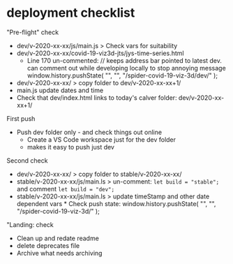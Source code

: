 
# deployment checklist


"Pre-flight" check

* dev/v-2020-xx-xx/js/main.js > Check vars for suitability
* dev/v-2020-xx-xx/covid-19-viz3d-jts/jys-time-series.html
	* Line 170 un-commented:
	// keeps address bar pointed to latest dev. can comment out while developing locally to stop annoying message
	window.history.pushState( "", "", "/spider-covid-19-viz-3d/dev/" );
* dev/v-2020-xx-xx/ > copy folder to dev/v-2020-xx-xx+1/
* main.js update dates and time
* Check that dev/index.html links to today's calver folder: dev/v-2020-xx-xx+1/

First push

* Push dev folder only - and check things out online
	* Create a VS Code workspace just for the dev folder
	* makes it easy to push just dev

Second check

* dev/v-2020-xx-xx/ > copy folder to stable/v-2020-xx-xx/
* stable/v-2020-xx-xx/js/main.ls > un-comment: ```let build = "stable";``` and comment ```let build = "dev";```
* stable/v-2020-xx-xx/js/main.ls > update timeStamp and other date dependent vars
		* Check push state:
	window.history.pushState( "", "", "/spider-covid-19-viz-3d/" );

"Landing: check

* Clean up and redate readme
* delete deprecates file
* Archive what needs archiving